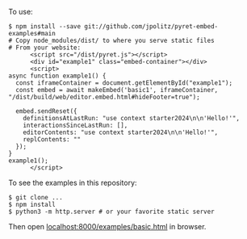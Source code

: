 To use:

```
$ npm install --save git://github.com/jpolitz/pyret-embed-examples#main
# Copy node_modules/dist/ to where you serve static files
# From your website:
      <script src="/dist/pyret.js"></script>
      <div id="example1" class="embed-container"></div>
      <script>
async function example1() {
  const iframeContainer = document.getElementById("example1");
  const embed = await makeEmbed('basic1', iframeContainer, "/dist/build/web/editor.embed.html#hideFooter=true");

  embed.sendReset({
    definitionsAtLastRun: "use context starter2024\n\n'Hello!'",
    interactionsSinceLastRun: [],
    editorContents: "use context starter2024\n\n'Hello!'",
    replContents: ""
  });
}
example1();
      </script>
```



To see the examples in this repository:

```
$ git clone ...
$ npm install
$ python3 -m http.server # or your favorite static server
```

Then open [localhost:8000/examples/basic.html](http://localhost:8000/src/basic.html) in browser.
